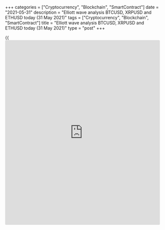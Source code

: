 +++
categories = ["Cryptocurrency", "Blockchain", "SmartContract"]
date = "2021-05-31"
description = "Elliott wave analysis BTCUSD, XRPUSD and ETHUSD today (31 May 2021)"
tags = ["Cryptocurrency", "Blockchain", "SmartContract"]
title = "Elliott wave analysis BTCUSD, XRPUSD and ETHUSD today (31 May 2021)"
type = "post"
+++

{{<iframe id="large-banner" src="https://www.bounty.group/#slide=5.0" width="100%" height="600" scrolling="no" style="border: 0px solid rgb(216, 221, 230); border-radius: 3px;">}}

2021-05-31

2021-05-31

Short-term forecast for BTCUSD, XRPUSD and ETHUSD 31.05.2021Roman Onegin

I welcome my readers!

I have prepared a short-term cryptocurrency forecast based on Elliott
wave analysis of Bitcoin, Ripple, and Ethereum. I offer entry signals to
trade each cryptocurrency.

Most likely, cryptocurrency pairs began to build bullish waves, which
can take the form of impulses. Let's consider the situation for each
pair separately.

The article covers the following subjects:

##  **Elliott wave Bitcoin analysis**

It is expected that Bitcoin has begun to build the initial part of the
bear impulse, which will consist of sub-waves [1] - [2] - [3] - [4] -
[5]. It seems that the first sub-wave [1] in the form of an impulse has
already come to an end. Then the formation of a corrective wave [2] as
an upward simple zigzag (A) - (B) - (C) began. The middle part of this
zigzag, that is, wave (B), seems to have taken the form of a double
zigzag W-X-Y. Shortly, the price may rise within the bullish impulse (C)
to the level of 44500.00. At this level, wave [2] will reach the
Fibonacci level of 50% of wave [1].

### Trading plan for [BTCUSD][1] today:

Buy 35406.00, TP 44500.00

* * *

##  **Elliott wave Ripple analysis**

Most likely, at the XRPUSD market, the down wave (W) was completed,
which took the form of a simple A-B-C zigzag. There should be unfolding
the ending part of the zigzag wave of the linking (X), since its first
two sub-waves A and B look complete. Thus, if the assumption is correct,
then in the near future the price may move in an upward direction within
an impulse wave C to the level of 1.153, where wave (X) will reach the
Fibonacci level of 38.2% of wave (W).

### Trading plan for [XRPUSD][2] today:

Buy 0.922 TP 1.153

* * *

##  **Elliott wave Ethereum analysis**

A similar situation is developing in the ETHUSD market concerning
Bitcoin. Now the initial part of the bear impulse is unfolding, as part
of which the first part, which is sub-wave 1, was completed. This wave
has taken an impulse form. Most likely, a bullish correction [2] is
currently unfolding, which is taking the form of a simple zigzag [A] -
[B] - [C]. It seems that the market has completed the formation of a
double zigzag [B], so expect an impulsive rise in wave [C] in the
direction of the level of 3340.00. At this level, wave 2 will be 61.8%
of wave 1.

### Trading plan for [ETHUSD][3] **** today:

Buy 2341.16, TP 3340.00

* * *

P.S. Did you like my article? Share it in social networks: it will be
the best “thank you" :)

Ask me questions and comment below. I’ll be glad to answer your
questions and give necessary explanations.

 **Useful links:**

  * I recommend trying to trade with a reliable broker [here][4]. The system allows you to trade by yourself or copy successful traders from all across the globe.
  * Use my promo-code BLOG for getting deposit bonus 50% on LiteForex platform. Just enter this code in the appropriate field while [depositing][5] your trading account.
  * Telegram chat for traders: <t.me/liteforexengchat>. We are sharing the signals and trading experience
  * Telegram channel with high-quality analytics, Forex reviews, training articles, and other useful things for traders <t.me/liteforex>



## Price chart of BTCUSD in real time mode

The content of this article reflects the author’s opinion and does not
necessarily reflect the official position of LiteForex. The material
published on this page is provided for informational purposes only and
should not be considered as the provision of investment advice for the
purposes of Directive 2004/39/EC.

Rate this article:

{{value}}

( {{count}} {{title}} )

   1. my.liteforex.com/trading/chart?symbol=BTCUSD
   2. my.liteforex.com/trading/chart?symbol=XRPUSD
   3. my.liteforex.com/trading/chart?symbol=ETHUSD
   4. my.liteforex.com/?category=analysts-opinions&slug=short-term-forecast-for-[BTC](https://www.playgroundfx.com/blog/who-is-the-creator-of-bitcoin/)usd-xrpusd-and-ethusd-31052021&openPopup=%2Fregistration%2Fpopup&utm_source=blog&utm_medium=article&utm_campaign=bonus
   5. my.liteforex.com/deposit/?category=analysts-opinions&slug=short-term-forecast-for-[BTC](https://www.playgroundfx.com/blog/who-is-the-creator-of-bitcoin/)usd-xrpusd-and-ethusd-31052021&promo_code=BLOG&utm_source=blog&utm_medium=article&utm_campaign=bonus